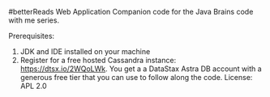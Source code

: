 #betterReads Web Application
Companion code for the Java Brains code with me series.

Prerequisites:
1. JDK and IDE installed on your machine
2. Register for a free hosted Cassandra instance: https://dtsx.io/2WQoLWk. You get a a DataStax Astra DB account with a generous free tier that you can use to follow along the code.
License: APL 2.0

